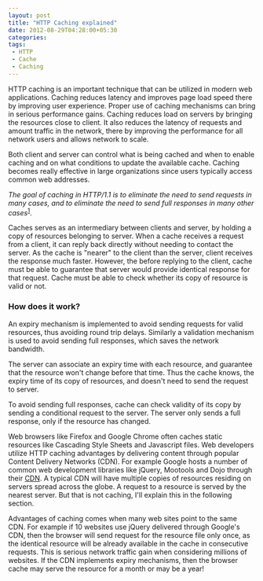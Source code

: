 ```yaml
---
layout: post
title: "HTTP Caching explained"
date: 2012-08-29T04:28:00+05:30
categories:
tags:
 - HTTP
 - Cache
 - Caching
---
```

HTTP caching is an important technique that can be utilized in modern web applications. Caching reduces latency and improves page load speed there by improving user experience.
Proper use of caching mechanisms can bring in serious performance gains. Caching reduces load on servers by bringing the resources close to client. It also reduces the latency of requests and amount traffic in the network, there by improving the performance for all network users and allows network to scale.

Both client and server can control what is being cached and when to enable caching and on what conditions to update the available cache. Caching becomes really effective in large organizations since users typically access common web addresses.

<i>The goal of caching in HTTP/1.1 is to eliminate the need to send requests in many cases, and to eliminate the need to send full responses in many other cases</i><sup><a href="http://www.w3.org/Protocols/rfc2616/rfc2616-sec13.html#sec13">1</a></sup>.

Caches serves as an intermediary between clients and server, by holding a copy of resources belonging to server. When a cache receives a request from a client, it can reply back directly without needing to contact the server. As the cache is "nearer" to the client than the server, client receives the response much faster. However, the before replying to the client, cache must be able to guarantee that server would provide identical response for that request. Cache must be able to check whether its copy of resource is valid or not.

### How does it work?
An expiry mechanism is implemented to avoid sending requests for valid resources, thus avoiding round trip delays. Similarly a validation mechanism is used to avoid sending full responses, which saves the network bandwidth.

The server can associate an expiry time with each resource, and guarantee that the resource won't change before that time. Thus the cache knows, the expiry time of its copy of resources, and doesn't need to send the request to server.

To avoid sending full responses, cache can check validity of its copy by sending a conditional request to the server. The server only sends a full response, only if the resource has changed.

Web browsers like Firefox and Google Chrome often caches static resources like Cascading Style Sheets and Javascript files. Web developers utilize HTTP caching advantages by delivering content through popular Content Delivery Networks (CDN). For example Google hosts a number of common web development libraries like jQuery, Mootools and Dojo through their <a href="https://developers.google.com/speed/libraries/devguide">CDN</a>. A typical CDN will have multiple copies of resources residing on servers spread across the globe. A request to a resource is served by the nearest server. But that is not caching, I'll explain this in the following section.

Advantages of caching comes when many web sites point to the same CDN. For example if 10 websites use jQuery delivered through Google's CDN, then the browser will send request for the resource file only once, as the identical resource will be already available in the cache in consecutive requests. This is serious network traffic gain when considering millions of websites. If the CDN implements expiry mechanisms, then the browser cache may serve the resource for a month or may be a year!

